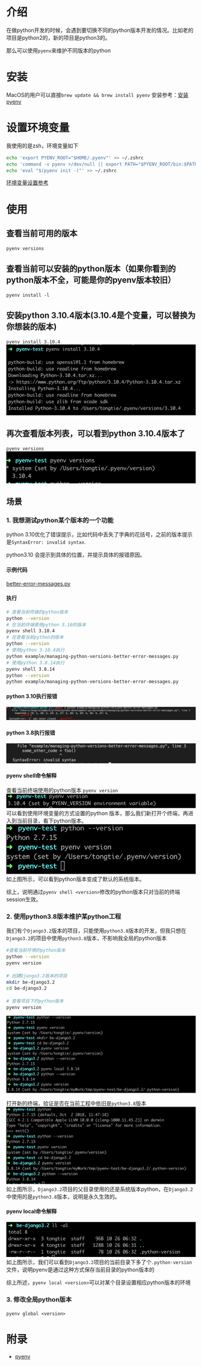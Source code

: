 # 介绍
在做python开发的时候，会遇到要切换不同的python版本开发的情况。比如老的项目是python2的，新的项目是python3的。

那么可以使用`pyenv`来维护不同版本的python

# 安装
MacOS的用户可以直接`brew update && brew install pyenv`
安装参考：[安装pyenv](https://github.com/pyenv/pyenv#installation)

# 设置环境变量
我使用的是zsh，环境变量如下
```bash
echo 'export PYENV_ROOT="$HOME/.pyenv"' >> ~/.zshrc
echo 'command -v pyenv >/dev/null || export PATH="$PYENV_ROOT/bin:$PATH"' >> ~/.zshrc
echo 'eval "$(pyenv init -)"' >> ~/.zshrc
```
[环境变量设置参考](https://github.com/pyenv/pyenv#set-up-your-shell-environment-for-pyenv)

# 使用

## 查看当前可用的版本
`pyenv versions`

## 查看当前可以安装的python版本（如果你看到的python版本不全，可能是你的pyenv版本较旧）
`pyenv install -l`

## 安装python 3.10.4版本(3.10.4是个变量，可以替换为你想装的版本)
`pyenv install 3.10.4`
![安装python 3.10.4](/images/managing-python-versions-3.10.4.png)

## 再次查看版本列表，可以看到python 3.10.4版本了
`pyenv versions`
![python列表](/images/managing-python-versions-list.png)

## 场景

### 1. 我想测试python某个版本的一个功能
python 3.10优化了错误提示，比如代码中丢失了字典的花括号，之前的版本提示是`SyntaxError: invalid syntax`.

python3.10 会提示到具体的位置，并提示具体的报错原因。

#### 示例代码
[better-error-messages.py](/example/managing-python-versions-better-error-messages.py)

#### 执行
```bash
# 查看当前终端的python版本
python --version
# 在当前终端使用python 3.10的版本
pyenv shell 3.10.4
# 在查看当前python的版本
python --version
# 使用python 3.10.4执行
python example/managing-python-versions-better-error-messages.py
# 使用python 3.8.14执行
pyenv shell 3.8.14
python --version
python example/managing-python-versions-better-error-messages.py
```
#### python 3.10执行报错
![3.10-better-error-messages.png](/images/managing-python-versions-3.10-better-error-messages.png)
#### python 3.8执行报错
![3.8-better-error-messages.png](/images/managing-python-versions-3.8-better-error-messages.png)

#### pyenv shell命令解释

查看当前终端使用的python版本
`pyenv version`
![pyenv-version.png](/images/managing-python-versions-pyenv-version.png)
可以看到使用环境变量的方式设置的python 版本，那么我们新打开个终端，再进入到当前目录，看下python版本。
![pyenv-shell-new-terminal.png](/images/managing-python-versions-pyenv-shell-new-terminal.png)
如上图所示，可以看到python版本变成了默认的系统版本。

综上，说明通过`pyenv shell <version>`修改的python版本只对当前的终端session生效。

### 2. 使用python3.8版本维护某python工程
我们有个`Django3.2`版本的项目，只能使用`python3.8`版本的开发，但我只想在`Django3.2`的项目中使用`python3.8`版本，不影响我全局的python版本
```bash
#查看当前环境的python版本
python --version
pyenv version

# 创建Django3.2版本的项目
mkdir be-django3.2
cd be-django3.2

# 查看项目下的python版本
pyenv version
```
![images/managing-python-versions-create-django3.2.png](/images/managing-python-versions-create-django3.2.png)

打开新的终端，验证是否在当前工程中依旧是`python3.8`版本
![images/managing-python-versions-django3.2-new-terminal.png](/images/managing-python-versions-django3.2-new-terminal.png)
如上图所示，`Django3.2`项目的父目录使用的还是系统版本python，在`Django3.2`中使用的是`python3.8`版本，说明是永久生效的。

#### pyenv local命令解释
![images/managing-python-versions-pyenv-local.png](/images/managing-python-versions-pyenv-local.png)
如上图所示，我们可以看到`Django3.2`项目的当前目录下多了个`.python-version`文件，说明pyenv是通过这种方式保存当前目录的python版本的

综上所述，`pyenv local <version>`可以对某个目录设置相应python版本的环境

### 3. 修改全局python版本
`pyenv global <version>`

# 附录
* [pyenv](https://github.com/pyenv/pyenv)